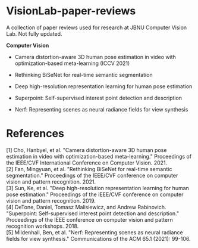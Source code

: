 # VisionLab-paper-reviews

A collection of paper reviews used for research at JBNU Computer Vision Lab. 
Not fully updated.

**Computer Vision**  

* Camera distortion-aware 3D human pose estimation in video with optimization-based meta-learning (ICCV 2021)

* Rethinking BiSeNet for real-time semantic segmentation

* Deep high-resolution representation learning for human pose estimation

* Superpoint: Self-supervised interest point detection and description

* Nerf: Representing scenes as neural radiance fields for view synthesis

# References
[1] Cho, Hanbyel, et al. "Camera distortion-aware 3D human pose estimation in video with optimization-based meta-learning." Proceedings of the IEEE/CVF International Conference on Computer Vision. 2021.  
[2] Fan, Mingyuan, et al. "Rethinking BiSeNet for real-time semantic segmentation." Proceedings of the IEEE/CVF conference on computer vision and pattern recognition. 2021.  
[3] Sun, Ke, et al. "Deep high-resolution representation learning for human pose estimation." Proceedings of the IEEE/CVF conference on computer vision and pattern recognition. 2019.   
[4] DeTone, Daniel, Tomasz Malisiewicz, and Andrew Rabinovich. "Superpoint: Self-supervised interest point detection and description." Proceedings of the IEEE conference on computer vision and pattern recognition workshops. 2018.  
[5] Mildenhall, Ben, et al. "Nerf: Representing scenes as neural radiance fields for view synthesis." Communications of the ACM 65.1 (2021): 99-106.
